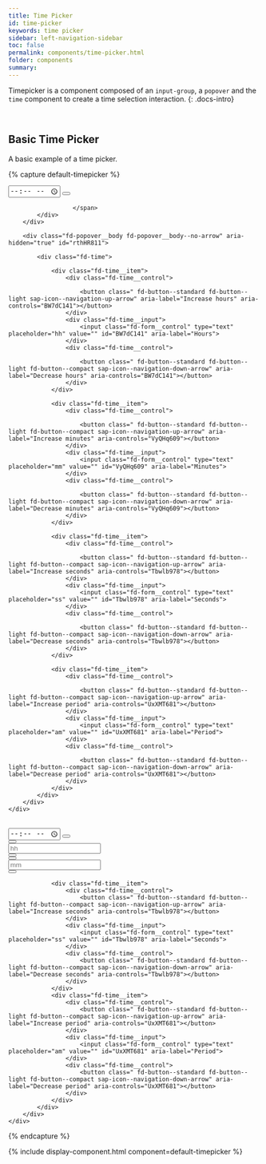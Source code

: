 ```yaml
---
title: Time Picker
id: time-picker
keywords: time picker
sidebar: left-navigation-sidebar
toc: false
permalink: components/time-picker.html
folder: components
summary:
---
```


Timepicker is a component composed of an `input-group`, a `popover` and the `time` component to create a time selection interaction.
{: .docs-intro}

<br>


## Basic Time Picker

A basic example of a time picker.

{% capture default-timepicker %}

<div class="fd-time-picker">
    <div class="fd-popover fd-popover--no-arrow">
        <div class="fd-popover__control">
            <div class="fd-input-group fd-input-group--after">
                <input type="time" class="fd-input " id="" placeholder="hh:mm am/pm">
                <span class="fd-input-group__addon fd-input-group__addon--after fd-input-group__addon--button ">
                                  <button class=" fd-button--light sap-icon--history fd-popover__control" aria-controls="rthHR811" aria-expanded="false" aria-haspopup="true"></button>

                      </span>
            </div>
        </div>

        <div class="fd-popover__body fd-popover__body--no-arrow" aria-hidden="true" id="rthHR811">

            <div class="fd-time">

                <div class="fd-time__item">
                    <div class="fd-time__control">

                        <button class=" fd-button--standard fd-button--light sap-icon--navigation-up-arrow" aria-label="Increase hours" aria-controls="BW7dC141"></button>
                    </div>
                    <div class="fd-time__input">
                        <input class="fd-form__control" type="text" placeholder="hh" value="" id="BW7dC141" aria-label="Hours">
                    </div>
                    <div class="fd-time__control">

                        <button class=" fd-button--standard fd-button--light fd-button--compact sap-icon--navigation-down-arrow" aria-label="Decrease hours" aria-controls="BW7dC141"></button>
                    </div>
                </div>

                <div class="fd-time__item">
                    <div class="fd-time__control">

                        <button class=" fd-button--standard fd-button--light fd-button--compact sap-icon--navigation-up-arrow" aria-label="Increase minutes" aria-controls="VyQHq609"></button>
                    </div>
                    <div class="fd-time__input">
                        <input class="fd-form__control" type="text" placeholder="mm" value="" id="VyQHq609" aria-label="Minutes">
                    </div>
                    <div class="fd-time__control">

                        <button class=" fd-button--standard fd-button--light fd-button--compact sap-icon--navigation-down-arrow" aria-label="Decrease minutes" aria-controls="VyQHq609"></button>
                    </div>
                </div>

                <div class="fd-time__item">
                    <div class="fd-time__control">

                        <button class=" fd-button--standard fd-button--light fd-button--compact sap-icon--navigation-up-arrow" aria-label="Increase seconds" aria-controls="Tbwlb978"></button>
                    </div>
                    <div class="fd-time__input">
                        <input class="fd-form__control" type="text" placeholder="ss" value="" id="Tbwlb978" aria-label="Seconds">
                    </div>
                    <div class="fd-time__control">

                        <button class=" fd-button--standard fd-button--light fd-button--compact sap-icon--navigation-down-arrow" aria-label="Decrease seconds" aria-controls="Tbwlb978"></button>
                    </div>
                </div>

                <div class="fd-time__item">
                    <div class="fd-time__control">

                        <button class=" fd-button--standard fd-button--light fd-button--compact sap-icon--navigation-up-arrow" aria-label="Increase period" aria-controls="UxXMT681"></button>
                    </div>
                    <div class="fd-time__input">
                        <input class="fd-form__control" type="text" placeholder="am" value="" id="UxXMT681" aria-label="Period">
                    </div>
                    <div class="fd-time__control">

                        <button class=" fd-button--standard fd-button--light fd-button--compact sap-icon--navigation-down-arrow" aria-label="Decrease period" aria-controls="UxXMT681"></button>
                    </div>
                </div>
            </div>
        </div>
    </div>

</div>

<br>

<div class="fd-time-picker">
    <div class="fd-popover fd-popover--no-arrow">
        <div class="fd-popover__control">
            <div class="fd-input-group fd-input-group--after fd-input-group--compact">
                <input type="time" class="fd-input  fd-input--compact" id="" placeholder="hh:mm am/pm">
                <span class="fd-input-group__addon fd-input-group__addon--after fd-input-group__addon--button ">
                                  <button class=" fd-button--light fd-button--compact sap-icon--history fd-popover__control" aria-controls="bJuyJ846" aria-expanded="false" aria-haspopup="true"></button>
                      </span>
            </div>
        </div>
        <div class="fd-popover__body fd-popover__body--no-arrow" aria-hidden="true" id="bJuyJ846">
            <div class="fd-time">
                <div class="fd-time__item">
                    <div class="fd-time__control">
                        <button class=" fd-button--standard fd-button--light fd-button--compact sap-icon--navigation-up-arrow" aria-label="Increase hours" aria-controls="BW7dC141"></button>
                    </div>
                    <div class="fd-time__input">
                        <input class="fd-form__control" type="text" placeholder="hh" value="" id="BW7dC141" aria-label="Hours">
                    </div>
                    <div class="fd-time__control">
                        <button class=" fd-button--standard fd-button--light fd-button--compact sap-icon--navigation-down-arrow" aria-label="Decrease hours" aria-controls="BW7dC141"></button>
                    </div>
                </div>
                <div class="fd-time__item">
                    <div class="fd-time__control">
                        <button class=" fd-button--standard fd-button--light fd-button--compact sap-icon--navigation-up-arrow" aria-label="Increase minutes" aria-controls="VyQHq609"></button>
                    </div>
                    <div class="fd-time__input">
                        <input class="fd-form__control" type="text" placeholder="mm" value="" id="VyQHq609" aria-label="Minutes">
                    </div>
                    <div class="fd-time__control">
                        <button class=" fd-button--standard fd-button--light fd-button--compact sap-icon--navigation-down-arrow" aria-label="Decrease minutes" aria-controls="VyQHq609"></button>
                    </div>
                </div>

                <div class="fd-time__item">
                    <div class="fd-time__control">
                        <button class=" fd-button--standard fd-button--light fd-button--compact sap-icon--navigation-up-arrow" aria-label="Increase seconds" aria-controls="Tbwlb978"></button>
                    </div>
                    <div class="fd-time__input">
                        <input class="fd-form__control" type="text" placeholder="ss" value="" id="Tbwlb978" aria-label="Seconds">
                    </div>
                    <div class="fd-time__control">
                        <button class=" fd-button--standard fd-button--light fd-button--compact sap-icon--navigation-down-arrow" aria-label="Decrease seconds" aria-controls="Tbwlb978"></button>
                    </div>
                </div>
                <div class="fd-time__item">
                    <div class="fd-time__control">
                        <button class=" fd-button--standard fd-button--light fd-button--compact sap-icon--navigation-up-arrow" aria-label="Increase period" aria-controls="UxXMT681"></button>
                    </div>
                    <div class="fd-time__input">
                        <input class="fd-form__control" type="text" placeholder="am" value="" id="UxXMT681" aria-label="Period">
                    </div>
                    <div class="fd-time__control">
                        <button class=" fd-button--standard fd-button--light fd-button--compact sap-icon--navigation-down-arrow" aria-label="Decrease period" aria-controls="UxXMT681"></button>
                    </div>
                </div>
            </div>
        </div>
    </div>

</div>
{% endcapture %}

{% include display-component.html component=default-timepicker %}

